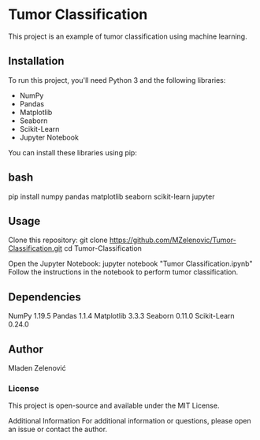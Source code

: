 # Tumor Classification
 

This project is an example of tumor classification using machine learning.

## Installation

To run this project, you'll need Python 3 and the following libraries:
- NumPy
- Pandas
- Matplotlib
- Seaborn
- Scikit-Learn
- Jupyter Notebook

You can install these libraries using pip:

## bash
pip install numpy pandas matplotlib seaborn scikit-learn jupyter

## Usage
Clone this repository:
git clone https://github.com/MZelenovic/Tumor-Classification.git
cd Tumor-Classification

Open the Jupyter Notebook:
jupyter notebook "Tumor Classification.ipynb"
Follow the instructions in the notebook to perform tumor classification.

## Dependencies
NumPy 1.19.5
Pandas 1.1.4
Matplotlib 3.3.3
Seaborn 0.11.0
Scikit-Learn 0.24.0
## Author
Mladen Zelenović

### License
This project is open-source and available under the MIT License.

Additional Information
For additional information or questions, please open an issue or contact the author.
